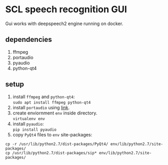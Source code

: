 # SCL speech recognition GUI
Gui works with deepspeech2 engine running on docker.

## dependencies
1. ffmpeg
2. portaudio
3. pyaudio
4. python-qt4

## setup
1. install ```ffmpeg``` and ```python-qt4```:<br />
```sudo apt install ffmpeg python-qt4```
2. install ```portaudio``` using [link](https://medium.com/@niveditha.itengineer/learn-how-to-setup-portaudio-and-pyaudio-in-ubuntu-to-play-with-speech-recognition-8d2fff660e94).
3. create enviornment ```env``` inside directory.<br />
```virtualenv env```
4. install ```pyaudio```:<br />
```pip install pyaudio```
5. copy ```PyQt4``` files to ```env``` site-packages:
```
cp -r /usr/lib/python2.7/dist-packages/PyQt4/ env/lib/python2.7/site-packages/
cp /usr/lib/python2.7/dist-packages/sip* env/lib/python2.7/site-packages/
```